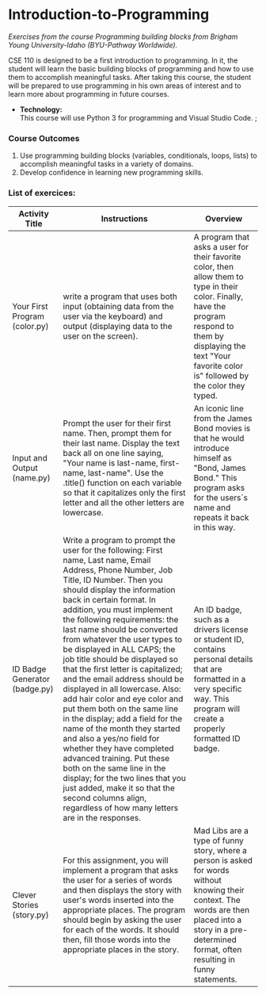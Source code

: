 # Introduction-to-Programming
*Exercises from the course Programming building blocks from Brigham Young University-Idaho (BYU-Pathway Worldwide).*

CSE 110 is designed to be a first introduction to programming. In it, the student will learn the basic building blocks of programming and how to use them to accomplish meaningful tasks. After taking this course, the student will be prepared to use programming in his own areas of interest and to learn more about programming in future courses.

- **Technology:**<br>
This course will use Python 3 for programming and Visual Studio Code.
;
### Course Outcomes
<ol>
  <li>Use programming building blocks (variables, conditionals, loops, lists) to accomplish meaningful tasks in a variety of domains.</li>
  <li>Develop confidence in learning new programming skills.</li>
</ol>

### List of exercices:

<table>
<thead>
<tr>
<th>Activity Title</th>
<th>Instructions</th>
<th>Overview</th>
</tr>
</thead>
<tbody>
<tr>
<td>Your First Program (color.py)</td>
<td>write a program that uses both input (obtaining data from the user via the keyboard) and output (displaying data to the user on the screen).</td>
<td>A program that asks a user for their favorite color, then allow them to type in their color. Finally, have the program respond to them by displaying the text "Your favorite color is" followed by the color they typed.</td>
</tr>
<tr>
<td>Input and Output (name.py)</td>
<td>Prompt the user for their first name. Then, prompt them for their last name. Display the text back all on one line saying, "Your name is last-name, first-name, last-name". Use the .title() function on each variable so that it capitalizes only the first letter and all the other letters are lowercase.</td>
<td>An iconic line from the James Bond movies is that he would introduce himself as "Bond, James Bond." This program asks for the users´s name and repeats it back in this way.</td>
</tr>
<tr>
<td>ID Badge Generator (badge.py)</td>
<td>Write a program to prompt the user for the following: First name, Last name, Email Address, Phone Number, Job Title, ID Number. Then you should display the information back in certain format. In addition, you must implement the following requirements: the last name should be converted from whatever the user types to be displayed in ALL CAPS; the job title should be displayed so that the first letter is capitalized; and the email address should be displayed in all lowercase.
Also: add hair color and eye color and put them both on the same line in the display; add a field for the name of the month they started and also a yes/no field for whether they have completed advanced training. Put these both on the same line in the display; for the two lines that you just added, make it so that the second columns align, regardless of how many letters are in the responses.</td>
<td>An ID badge, such as a drivers license or student ID, contains personal details that are formatted in a very specific way. This program will create a properly formatted ID badge.</td>
</tr>
<tr>
<td>Clever Stories (story.py)</td>
<td>For this assignment, you will implement a program that asks the user for a series of words and then displays the story with   user's words inserted into the appropriate places. The program should begin by asking the user for each of the words. It should then, fill those words into the appropriate places in the story.</td>
<td>Mad Libs are a type of funny story, where a person is asked for words without knowing their context. The words are then placed into a story in a pre-determined format, often resulting in funny statements.</td>
</tr>
</tbody>
</table>
